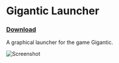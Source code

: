 # Gigantic Launcher
### [Download](https://github.com/sleepycrow/gigantic-launcher/releases)

A graphical launcher for the game Gigantic.

![Screenshot](https://s15.postimg.cc/44482e9uz/gig.png)
